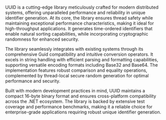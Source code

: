 UUID is a cutting-edge library meticulously crafted for modern distributed systems, offering unparalleled performance and reliability in unique identifier generation. At its core, the library ensures thread safety while maintaining exceptional performance characteristics, making it ideal for high-throughput applications. It generates time-ordered identifiers that enable natural sorting capabilities, while incorporating cryptographic randomness for enhanced security.

The library seamlessly integrates with existing systems through its comprehensive Guid compatibility and intuitive conversion operators. It excels in string handling with efficient parsing and formatting capabilities, supporting versatile encoding formats including Base32 and Base64. The implementation features robust comparison and equality operations, complemented by thread-local secure random generation for optimal performance and security.

Built with modern development practices in mind, UUID maintains a compact 16-byte binary format and ensures cross-platform compatibility across the .NET ecosystem. The library is backed by extensive test coverage and performance benchmarks, making it a reliable choice for enterprise-grade applications requiring robust unique identifier generation.